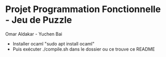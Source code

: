 Projet Programmation Fonctionnelle - Jeu de Puzzle
=================================

Omar Aldakar - Yuchen Bai
 
- Installer ocaml "sudo apt install ocaml"
- Puis exécuter ./compile.sh dans le dossier ou ce trouve ce README
